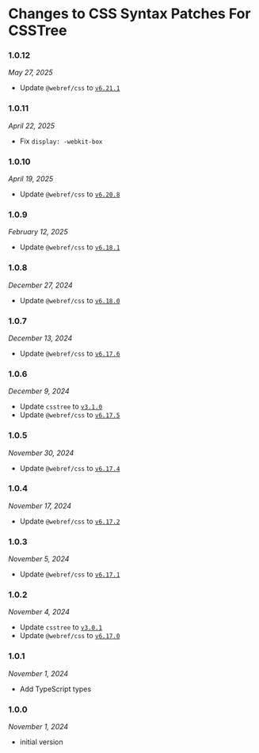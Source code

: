 # Changes to CSS Syntax Patches For CSSTree

### 1.0.12

_May 27, 2025_

- Update `@webref/css` to [`v6.21.1`](https://github.com/w3c/webref/releases/tag/%40webref%2Fcss%406.21.1)

### 1.0.11

_April 22, 2025_

- Fix `display: -webkit-box`

### 1.0.10

_April 19, 2025_

- Update `@webref/css` to [`v6.20.8`](https://github.com/w3c/webref/releases/tag/%40webref%2Fcss%406.20.8)

### 1.0.9

_February 12, 2025_

- Update `@webref/css` to [`v6.18.1`](https://github.com/w3c/webref/releases/tag/%40webref%2Fcss%406.18.1)

### 1.0.8

_December 27, 2024_

- Update `@webref/css` to [`v6.18.0`](https://github.com/w3c/webref/releases/tag/%40webref%2Fcss%406.18.0)

### 1.0.7

_December 13, 2024_

- Update `@webref/css` to [`v6.17.6`](https://github.com/w3c/webref/releases/tag/%40webref%2Fcss%406.17.6)

### 1.0.6

_December 9, 2024_

- Update `csstree` to [`v3.1.0`](https://github.com/csstree/csstree/releases/tag/v3.1.0)
- Update `@webref/css` to [`v6.17.5`](https://github.com/w3c/webref/releases/tag/%40webref%2Fcss%406.17.5)

### 1.0.5

_November 30, 2024_

- Update `@webref/css` to [`v6.17.4`](https://github.com/w3c/webref/releases/tag/%40webref%2Fcss%406.17.4)

### 1.0.4

_November 17, 2024_

- Update `@webref/css` to [`v6.17.2`](https://github.com/w3c/webref/releases/tag/%40webref%2Fcss%406.17.2)

### 1.0.3

_November 5, 2024_

- Update `@webref/css` to [`v6.17.1`](https://github.com/w3c/webref/releases/tag/%40webref%2Fcss%406.17.1)

### 1.0.2

_November 4, 2024_

- Update `csstree` to [`v3.0.1`](https://github.com/csstree/csstree/releases/tag/v3.0.1)
- Update `@webref/css` to [`v6.17.0`](https://github.com/w3c/webref/releases/tag/%40webref%2Fcss%406.17.0)

### 1.0.1

_November 1, 2024_

- Add TypeScript types

### 1.0.0

_November 1, 2024_

- initial version 

